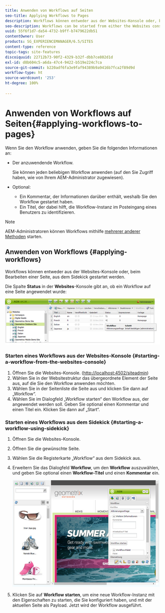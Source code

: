 ```yaml
---
title: Anwenden von Workflows auf Seiten
seo-title: Applying Workflows to Pages
description: Workflows können entweder aus der Websites-Konsole oder, beim Bearbeiten einer Seite, aus dem Sidekick gestartet werden.
seo-description: Workflows can be started from either the Websites console or, when editing a page, from Sidekick.
uuid: 55f6f1d7-da54-4732-b9ff-b7479622db51
contentOwner: User
products: SG_EXPERIENCEMANAGER/6.5/SITES
content-type: reference
topic-tags: site-features
discoiquuid: 22712b73-90f2-4329-b32f-dbb7ce802d1d
exl-id: d8b604c5-a6da-47c4-9422-b519e224c7ca
source-git-commit: b220adf6fa3e9faf94389b9a9416b7fca2f89d9d
workflow-type: ht
source-wordcount: '253'
ht-degree: 100%

---
```


# Anwenden von Workflows auf Seiten{#applying-workflows-to-pages}

Wenn Sie den Workflow anwenden, geben Sie die folgenden Informationen an:

* Der anzuwendende Workflow.

   Sie können jeden beliebigen Workflow anwenden (auf den Sie Zugriff haben, wie von Ihrem AEM-Administrator zugewiesen).
* Optional:

   * Ein Kommentar, der Informationen darüber enthält, weshalb Sie den Workflow gestartet haben.
   * Ein Titel, der dabei hilft, die Workflow-Instanz im Posteingang eines Benutzers zu identifizieren.

>[!NOTE]
>
>AEM-Administratoren können Workflows mithilfe [mehrerer anderer Methoden](/help/sites-administering/workflows-starting.md) starten.

## Anwenden von Workflows {#applying-workflows}

Workflows können entweder aus der Websites-Konsole oder, beim Bearbeiten einer Seite, aus dem Sidekick gestartet werden.

Die Spalte **Status** in der **Websites**-Konsole gibt an, ob ein Workflow auf eine Seite angewendet wurde:

![workflowstatus](assets/workflowstatus.png)

### Starten eines Workflows aus der Websites-Konsole {#starting-a-workflow-from-the-websites-console}

1. Öffnen Sie die Websites-Konsole. ([http://localhost:4502/siteadmin](http://localhost:4502/siteadmin))
1. Wählen Sie in der Websitestruktur das übergeordnete Element der Seite aus, auf die Sie den Workflow anwenden möchten.
1. Wählen Sie in der Seitenliste die Seite aus und klicken Sie dann auf „Workflow“.
1. Wählen Sie im Dialogfeld „Workflow starten“ den Workflow aus, der angewendet werden soll. Geben Sie optional einen Kommentar und einen Titel ein. Klicken Sie dann auf „Start“.

### Starten eines Workflows aus dem Sidekick {#starting-a-workflow-using-sidekick}

1. Öffnen Sie die Websites-Konsole. 
1. Öffnen Sie die gewünschte Seite.
1. Wählen Sie die Registerkarte „Workflow“ aus dem Sidekick aus.
1. Erweitern Sie das Dialogfeld **Workflow**, um den **Workflow** auszuwählen, und geben Sie optional einen **Workflow-Titel** und einen **Kommentar** ein.

   ![workflowstartsidekick](assets/workflowstartsidekick.png)

1. Klicken Sie auf **Workflow starten**, um eine neue Workflow-Instanz mit den Eigenschaften zu starten, die Sie konfiguriert haben, und mit der aktuellen Seite als Payload. Jetzt wird der Workflow ausgeführt.
